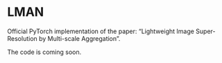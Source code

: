 # LMAN
Official PyTorch implementation of the paper: “Lightweight Image Super-Resolution by Multi-scale Aggregation”.

The code is coming soon.
